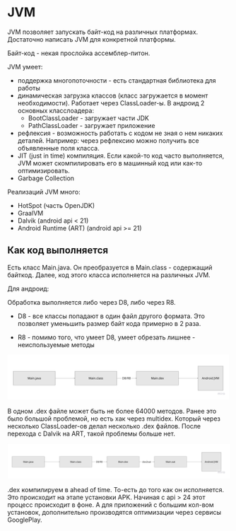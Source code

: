 # JVM

JVM позволяет запускать байт-код на различных платформах. Достаточно написать JVM для конкретной платформы.

Байт-код - некая прослойка ассемблер-питон.

JVM умеет:

- поддержка многопоточности - есть стандартная библиотека для работы
- динамическая загрузка классов (класс загружается в момент необходимости). Работает через ClassLoader-ы. В андроид 2 основных класслоадера:
  - BootClassLoader - загружает части JDK
  - PathClassLoader - загружает приложение
- рефлексия - возможность работать с кодом не зная о нем никаких деталей. Например: через рефлексию можно получить все объявленные поля класса.
- JIT (just in time) компиляция. Если какой-то код часто выполняется, JVM может скомпилировать его в машинный код или как-то оптимизировать.
- Garbage Collection

Реализаций JVM много:

- HotSpot (часть OpenJDK)
- GraalVM
- Dalvik (android api < 21)
- Android Runtime (ART) (android api >= 21)

## Как код выполняется

Есть класс Main.java. Он преобразуется в Main.class - содержащий байткод. Далее, код этого класса исполняется на различных JVM.

Для андроид:

Обработка выполняется либо через D8, либо через R8.

- D8 - все классы попадают в один файл другого формата. Это позволяет уменьшить размер байт кода примерно в 2 раза.

- R8 - помимо того, что умеет D8, умеет обрезать лишнее - неиспользуемые методы

![](res/jvm-compilation.jpg)

В одном .dex файле может быть не более 64000 методов. Ранее это было большой проблемой, но есть хак через multidex. Который через несколько ClassLoader-ов делал несколько .dex файлов. После перехода с Dalvik на ART, такой проблемы больше нет.

![](res/jvm-compilation-art.jpg)

.dex компилируем в ahead of time. То-есть до того как он исполняется. Это происходит на этапе установки APK. Начиная с api > 24 этот процесс происходит в фоне. А для приложений с большим кол-вом установок, дополнительно производятся оптимизации через сервисы GooglePlay.
